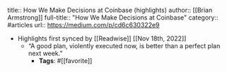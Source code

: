 title:: How We Make Decisions at Coinbase (highlights)
author:: [[Brian Armstrong]]
full-title:: "How We Make Decisions at Coinbase"
category:: #articles
url:: https://medium.com/p/cd6c630322e9

- Highlights first synced by [[Readwise]] [[Nov 18th, 2022]]
	- “A good plan, violently executed now, is better than a perfect plan next week.”
		- **Tags**: #[[favorite]]
